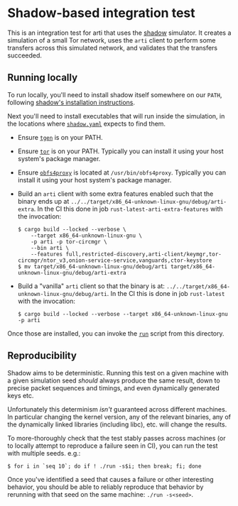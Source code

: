 # Shadow-based integration test

This is an integration test for arti that uses the
[shadow](https://shadow.github.io/) simulator. It creates a simulation of a
small Tor network, uses the `arti` client to perform some transfers across this
simulated network, and validates that the transfers succeeded.

## Running locally

To run locally, you'll need to install shadow itself somewhere on our `PATH`,
following [shadow's installation
instructions](https://shadow.github.io/docs/guide/supported_platforms.html).

Next you'll need to install executables that will run inside the simulation, in the
locations where [`shadow.yaml`](./shadow.yaml) expects to find them.

* Ensure [`tgen`](https://github.com/shadow/tgen/) is on your PATH.

* Ensure [`tor`](https://gitlab.torproject.org/tpo/core/tor) is on your PATH.
  Typically you can install it using your host system's package manager.

* Ensure [`obfs4proxy`](https://gitlab.com/yawning/obfs4) is located at
  `/usr/bin/obfs4proxy`. Typically you can install it using your host system's
  package manager.

* Build an `arti` client with some extra features enabled such that the binary
  ends up at `../../target/x86_64-unknown-linux-gnu/debug/arti-extra`. In the CI
  this done in job `rust-latest-arti-extra-features` with the invocation:

  ```shell
  $ cargo build --locked --verbose \
      --target x86_64-unknown-linux-gnu \
      -p arti -p tor-circmgr \
      --bin arti \
      --features full,restricted-discovery,arti-client/keymgr,tor-circmgr/ntor_v3,onion-service-service,vanguards,ctor-keystore
  $ mv target/x86_64-unknown-linux-gnu/debug/arti target/x86_64-unknown-linux-gnu/debug/arti-extra
  ```

* Build a "vanilla" `arti` client so that the binary is at:
  `../../target/x86_64-unknown-linux-gnu/debug/arti`. In the CI this is done in
  job `rust-latest` with the invocation:

  ```shell
  $ cargo build --locked --verbose --target x86_64-unknown-linux-gnu -p arti
  ```

Once those are installed, you can invoke the [`run`](./run) script from
this directory. 

## Reproducibility

Shadow aims to be deterministic. Running this test on a given machine with a
given simulation seed *should* always produce the same result, down to precise
packet sequences and timings, and even dynamically generated keys etc.

Unfortunately this determinism *isn't* guaranteed across different machines. In
particular changing the kernel version, any of the relevant binaries, any of the
dynamically linked libraries (including libc), etc. will change the results.

To more-thoroughly check that the test stably passes across machines (or to
locally attempt to reproduce a failure seen in CI), you can run the test with
multiple seeds. e.g.:

```shell
$ for i in `seq 10`; do if ! ./run -s$i; then break; fi; done
```

Once you've identified a seed that causes a failure or other interesting
behavior, you should be able to reliably reproduce that behavior by rerunning
with that seed on the same machine: `./run -s<seed>`.
